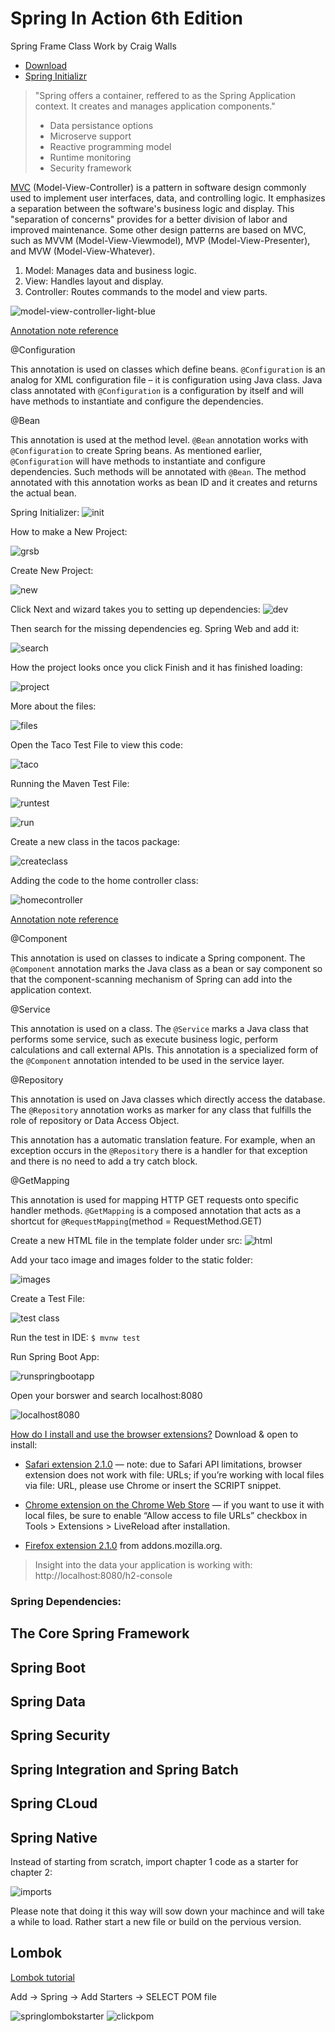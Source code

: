 # Spring In Action 6th Edition
 Spring Frame Class Work by Craig Walls 

- [Download](https://spring.io)
- [Spring Initializr](https://start.spring.io)


> "Spring offers a container, reffered to as the Spring Application context. It creates and manages application components."
> 
> - Data persistance options
> - Microserve support
> - Reactive programming model
> - Runtime monitoring 
> - Security framework


[MVC](https://developer.mozilla.org/en-US/docs/Glossary/MVC)
(Model-View-Controller) is a pattern in software design commonly used to implement user interfaces, data, and controlling logic. It emphasizes a separation between the software's business logic and display. This "separation of concerns" provides for a better division of labor and improved maintenance. Some other design patterns are based on MVC, such as MVVM (Model-View-Viewmodel), MVP (Model-View-Presenter), and MVW (Model-View-Whatever).

1. Model: Manages data and business logic.
2. View: Handles layout and display.
3. Controller: Routes commands to the model and view parts.

![model-view-controller-light-blue](https://user-images.githubusercontent.com/83961643/168578607-8e9b608b-4c8d-4d78-9924-4100c01c7cb4.png)


[Annotation note reference](https://springframework.guru/spring-framework-annotations/)

@Configuration 

This annotation is used on classes which define beans. `@Configuration` is an analog for XML configuration file – it is configuration using Java class. Java class annotated with `@Configuration` is a configuration by itself and will have methods to instantiate and configure the dependencies.

@Bean 

This annotation is used at the method level. `@Bean` annotation works with `@Configuration` to create Spring beans. As mentioned earlier, `@Configuration` will have methods to instantiate and configure dependencies. Such methods will be annotated with `@Bean`. The method annotated with this annotation works as bean ID and it creates and returns the actual bean.


Spring Initializer:
![init](https://user-images.githubusercontent.com/83961643/168547650-8081738f-3227-4faa-b559-9096aeb5ec10.jpeg)

How to make a New Project: 

![grsb](https://user-images.githubusercontent.com/83961643/168549660-d9669ab9-5245-4eb5-88e2-035b52e9a935.jpg)


Create New Project: 

![new](https://user-images.githubusercontent.com/83961643/168550324-01aa74f7-3ed3-4c68-a365-e93e2cd002c9.jpeg)

Click Next and wizard takes you to setting up dependencies: 
![dev](https://user-images.githubusercontent.com/83961643/168551501-b9f187cc-1c50-4aa4-a9d5-84f196b761fe.jpeg)

Then search for the missing dependencies eg. Spring Web and add it: 

![search](https://user-images.githubusercontent.com/83961643/168551811-9ef92f8f-796a-49f7-b9be-04944f7df367.jpeg)

How the project looks once you click Finish and it has finished loading: 

![project](https://user-images.githubusercontent.com/83961643/168552351-8bd9a05d-7682-4908-887c-b0419992d1ad.jpeg)

More about the files: 

![files](https://user-images.githubusercontent.com/83961643/168552485-d0c2d252-a011-44ce-bfcc-652be3a553d7.jpeg)

Open the Taco Test File to view this code: 

![taco](https://user-images.githubusercontent.com/83961643/168555611-c773fe43-6b69-4f13-bc08-610bf5fda0c0.jpeg)

Running the Maven Test File:

![runtest](https://user-images.githubusercontent.com/83961643/168558725-05798f8e-64b1-4314-960b-f5b484655f88.jpeg)

![run](https://user-images.githubusercontent.com/83961643/168558378-3bb110c4-f9ff-4ed6-a6c9-d685e0aaf698.jpeg)


Create a new class in the tacos package: 

![createclass](https://user-images.githubusercontent.com/83961643/168559951-557d582f-b9a2-482c-a787-74fb0ad44130.jpeg)


Adding the code to the home controller class:

![homecontroller](https://user-images.githubusercontent.com/83961643/168560739-d2ffd9c4-1757-4666-b93d-b807b1fc64e7.jpeg)


[Annotation note reference](https://springframework.guru/spring-framework-annotations/)
 
@Component

This annotation is used on classes to indicate a Spring component. The `@Component` annotation marks the Java class as a bean or say component so that the component-scanning mechanism of Spring can add into the application context.

@Service 

This annotation is used on a class. The `@Service` marks a Java class that performs some service, such as execute business logic, perform calculations and call external APIs. This annotation is a specialized form of the `@Component` annotation intended to be used in the service layer.

@Repository 

This annotation is used on Java classes which directly access the database. The `@Repository` annotation works as marker for any class that fulfills the role of repository or Data Access Object.

This annotation has a automatic translation feature. For example, when an exception occurs in the `@Repository` there is a handler for that exception and there is no need to add a try catch block.

@GetMapping

This annotation is used for mapping HTTP GET requests onto specific handler methods. `@GetMapping` is a composed annotation that acts as a shortcut for `@RequestMapping`(method = RequestMethod.GET)


Create a new HTML file in the template folder under src:
![html](https://user-images.githubusercontent.com/83961643/168561961-12d99d4d-007d-4d67-9657-5263fd53624d.jpeg)



Add your taco image and images folder to the static folder:

![images](https://user-images.githubusercontent.com/83961643/168562438-97bfe10b-2e2c-4538-af77-a6c149512b22.jpeg)


Create a Test File:

![test class](https://user-images.githubusercontent.com/83961643/168563958-b700961e-61c1-435c-81be-88e014e80f63.jpeg)

Run the test in IDE: 
`$ mvnw test`


Run Spring Boot App:

![runspringbootapp](https://user-images.githubusercontent.com/83961643/168565373-1f163d9d-30b5-4734-a32a-270a3da99d5c.jpeg)

Open your borswer and search localhost:8080

![localhost8080](https://user-images.githubusercontent.com/83961643/168565703-334f47fb-ff14-4a83-9e03-8cb49ec3053d.jpeg)


[How do I install and use the browser extensions?](http://livereload.com/extensions/)
Download & open to install:

- [Safari extension 2.1.0](http://download.livereload.com/2.1.0/LiveReload-2.1.0.safariextz) — note: due to Safari API limitations, browser extension does not work with file: URLs; if you’re working with local files via file: URL, please use Chrome or insert the SCRIPT snippet.

- [Chrome extension on the Chrome Web Store](https://chrome.google.com/webstore/detail/livereload/jnihajbhpnppcggbcgedagnkighmdlei) — if you want to use it with local files, be sure to enable “Allow access to file URLs” checkbox in Tools > Extensions > LiveReload after installation.

- [Firefox extension 2.1.0](https://addons.mozilla.org/en-US/firefox/addon/livereload/) from addons.mozilla.org.

> Insight into the data your application is working with: 
> http://localhost:8080/h2-console 


### Spring Dependencies:

## The Core Spring Framework

## Spring Boot

## Spring Data

## Spring Security 

## Spring Integration and Spring Batch

## Spring CLoud 

## Spring Native 

Instead of starting from scratch, import chapter 1 code as a starter for chapter 2:

![imports](https://user-images.githubusercontent.com/83961643/168578745-f3a7d31b-2d77-459e-acd1-f0b2e0f5181e.jpeg)

Please note that doing it this way will sow down your machince and will take a while to load. Rather start a new file or build on the pervious version. 


## Lombok

[Lombok tutorial](https://projectlombok.org/#)

Add -> Spring -> Add Starters -> SELECT POM file 

![springlombokstarter](https://user-images.githubusercontent.com/83961643/168580226-f08abe24-c384-4dc0-9491-9ba3adda44ea.jpeg)
![clickpom](https://user-images.githubusercontent.com/83961643/168580235-f5d1550c-0662-407b-a3f6-0607382964c0.jpeg)

